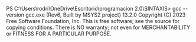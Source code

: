 PS C:\Users\rodri\OneDrive\Escritorio\programacion 2.0\SINTAXIS> gcc --version
gcc.exe (Rev6, Built by MSYS2 project) 13.2.0
Copyright (C) 2023 Free Software Foundation, Inc.
This is free software; see the source for copying conditions.  There is NO
warranty; not even for MERCHANTABILITY or FITNESS FOR A PARTICULAR PURPOSE.
